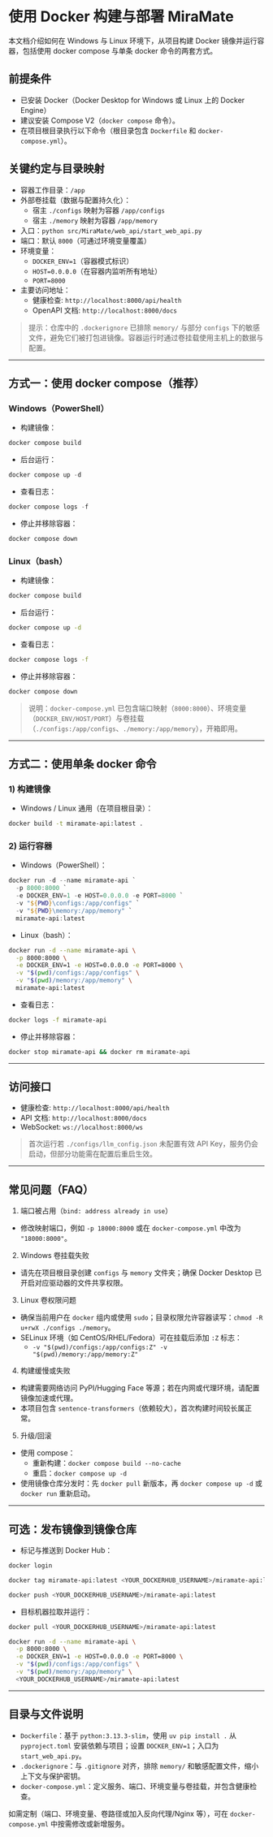 # 使用 Docker 构建与部署 MiraMate

本文档介绍如何在 Windows 与 Linux 环境下，从项目构建 Docker 镜像并运行容器，包括使用 docker compose 与单条 docker 命令的两套方式。

## 前提条件

- 已安装 Docker（Docker Desktop for Windows 或 Linux 上的 Docker Engine）
- 建议安装 Compose V2（`docker compose` 命令）。
- 在项目根目录执行以下命令（根目录包含 `Dockerfile` 和 `docker-compose.yml`）。

## 关键约定与目录映射

- 容器工作目录：`/app`
- 外部卷挂载（数据与配置持久化）：
  - 宿主 `./configs` 映射为容器 `/app/configs`
  - 宿主 `./memory` 映射为容器 `/app/memory`
- 入口：`python src/MiraMate/web_api/start_web_api.py`
- 端口：默认 `8000`（可通过环境变量覆盖）
- 环境变量：
  - `DOCKER_ENV=1`（容器模式标识）
  - `HOST=0.0.0.0`（在容器内监听所有地址）
  - `PORT=8000`
- 主要访问地址：
  - 健康检查: `http://localhost:8000/api/health`
  - OpenAPI 文档: `http://localhost:8000/docs`

> 提示：仓库中的 `.dockerignore` 已排除 `memory/` 与部分 `configs` 下的敏感文件，避免它们被打包进镜像。容器运行时通过卷挂载使用主机上的数据与配置。

---

## 方式一：使用 docker compose（推荐）

### Windows（PowerShell）

- 构建镜像：

```powershell
docker compose build
```

- 后台运行：

```powershell
docker compose up -d
```

- 查看日志：

```powershell
docker compose logs -f
```

- 停止并移除容器：

```powershell
docker compose down
```

### Linux（bash）

- 构建镜像：

```bash
docker compose build
```

- 后台运行：

```bash
docker compose up -d
```

- 查看日志：

```bash
docker compose logs -f
```

- 停止并移除容器：

```bash
docker compose down
```

> 说明：`docker-compose.yml` 已包含端口映射（`8000:8000`）、环境变量（`DOCKER_ENV/HOST/PORT`）与卷挂载（`./configs:/app/configs`、`./memory:/app/memory`），开箱即用。

---

## 方式二：使用单条 docker 命令

### 1) 构建镜像

- Windows / Linux 通用（在项目根目录）：

```bash
docker build -t miramate-api:latest .
```

### 2) 运行容器

- Windows（PowerShell）：

```powershell
docker run -d --name miramate-api `
  -p 8000:8000 `
  -e DOCKER_ENV=1 -e HOST=0.0.0.0 -e PORT=8000 `
  -v "${PWD}\configs:/app/configs" `
  -v "${PWD}\memory:/app/memory" `
  miramate-api:latest
```

- Linux（bash）：

```bash
docker run -d --name miramate-api \
  -p 8000:8000 \
  -e DOCKER_ENV=1 -e HOST=0.0.0.0 -e PORT=8000 \
  -v "$(pwd)/configs:/app/configs" \
  -v "$(pwd)/memory:/app/memory" \
  miramate-api:latest
```

- 查看日志：

```bash
docker logs -f miramate-api
```

- 停止并移除容器：

```bash
docker stop miramate-api && docker rm miramate-api
```

---

## 访问接口

- 健康检查: `http://localhost:8000/api/health`
- API 文档: `http://localhost:8000/docs`
- WebSocket: `ws://localhost:8000/ws`

> 首次运行若 `./configs/llm_config.json` 未配置有效 API Key，服务仍会启动，但部分功能需在配置后重启生效。

---

## 常见问题（FAQ）

1. 端口被占用（`bind: address already in use`）

- 修改映射端口，例如 `-p 18000:8000` 或在 `docker-compose.yml` 中改为 `"18000:8000"`。

2. Windows 卷挂载失败

- 请先在项目根目录创建 `configs` 与 `memory` 文件夹；确保 Docker Desktop 已开启对应驱动器的文件共享权限。

3. Linux 卷权限问题

- 确保当前用户在 `docker` 组内或使用 `sudo`；目录权限允许容器读写：`chmod -R u+rwX ./configs ./memory`。
- SELinux 环境（如 CentOS/RHEL/Fedora）可在挂载后添加 `:Z` 标志：
  - `-v "$(pwd)/configs:/app/configs:Z" -v "$(pwd)/memory:/app/memory:Z"`

4. 构建缓慢或失败

- 构建需要网络访问 PyPI/Hugging Face 等源；若在内网或代理环境，请配置镜像加速或代理。
- 本项目包含 `sentence-transformers`（依赖较大），首次构建时间较长属正常。

5. 升级/回滚

- 使用 compose：
  - 重新构建：`docker compose build --no-cache`
  - 重启：`docker compose up -d`
- 使用镜像仓库分发时：先 `docker pull` 新版本，再 `docker compose up -d` 或 `docker run` 重新启动。

---

## 可选：发布镜像到镜像仓库

- 标记与推送到 Docker Hub：

```bash
docker login

docker tag miramate-api:latest <YOUR_DOCKERHUB_USERNAME>/miramate-api:latest

docker push <YOUR_DOCKERHUB_USERNAME>/miramate-api:latest
```

- 目标机器拉取并运行：

```bash
docker pull <YOUR_DOCKERHUB_USERNAME>/miramate-api:latest

docker run -d --name miramate-api \
  -p 8000:8000 \
  -e DOCKER_ENV=1 -e HOST=0.0.0.0 -e PORT=8000 \
  -v "$(pwd)/configs:/app/configs" \
  -v "$(pwd)/memory:/app/memory" \
  <YOUR_DOCKERHUB_USERNAME>/miramate-api:latest
```

---

## 目录与文件说明

- `Dockerfile`：基于 `python:3.13.3-slim`，使用 `uv pip install .` 从 `pyproject.toml` 安装依赖与项目；设置 `DOCKER_ENV=1`；入口为 `start_web_api.py`。
- `.dockerignore`：与 `.gitignore` 对齐，排除 `memory/` 和敏感配置文件，缩小上下文与保护密钥。
- `docker-compose.yml`：定义服务、端口、环境变量与卷挂载，并包含健康检查。

如需定制（端口、环境变量、卷路径或加入反向代理/Nginx 等），可在 `docker-compose.yml` 中按需修改或新增服务。

